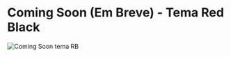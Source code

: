 # Coming Soon (Em Breve) - Tema Red Black

![Coming Soon tema RB](https://andrewnationdev.vercel.app/img/coming-soon-red-black-theme.jpg)